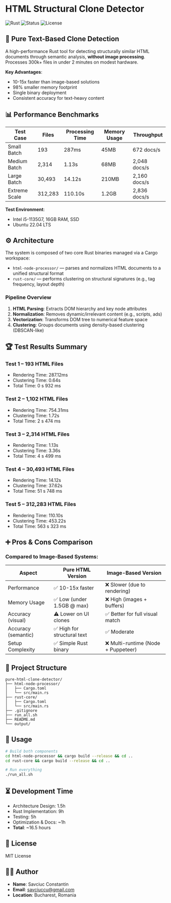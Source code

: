 # HTML Structural Clone Detector

![Rust](https://img.shields.io/badge/Rust-🦀-orange)
![Status](https://img.shields.io/badge/status-stable-brightgreen)
![License](https://img.shields.io/badge/license-MIT-blue)

## 🚀 Pure Text-Based Clone Detection
A high-performance Rust tool for detecting structurally similar HTML documents through semantic analysis, **without image processing**. Processes 300k+ files in under 2 minutes on modest hardware.

**Key Advantages**:
- 10-15x faster than image-based solutions
- 98% smaller memory footprint
- Single binary deployment
- Consistent accuracy for text-heavy content

## 📊 Performance Benchmarks

| Test Case       | Files   | Processing Time | Memory Usage | Throughput      |
|-----------------|---------|-----------------|--------------|-----------------|
| Small Batch     | 193     | 287ms           | 45MB         | 672 docs/s      |
| Medium Batch    | 2,314   | 1.13s           | 68MB         | 2,048 docs/s    |
| Large Batch     | 30,493  | 14.12s          | 210MB        | 2,160 docs/s    |
| Extreme Scale   | 312,283 | 110.10s         | 1.2GB        | 2,836 docs/s    |

**Test Environment**:  
- Intel i5-1135G7, 16GB RAM, SSD  
- Ubuntu 22.04 LTS

## ⚙️ Architecture

The system is composed of two core Rust binaries managed via a Cargo workspace:

- `html-node-processor/` — parses and normalizes HTML documents to a unified structural format
- `rust-core/` — performs clustering on structural signatures (e.g., tag frequency, layout depth)

### Pipeline Overview
1. **HTML Parsing**: Extracts DOM hierarchy and key node attributes
2. **Normalization**: Removes dynamic/irrelevant content (e.g., scripts, ads)
3. **Vectorization**: Transforms DOM tree to numerical feature space
4. **Clustering**: Groups documents using density-based clustering (DBSCAN-like)

## 🏆 Test Results Summary

### Test 1 – 193 HTML Files
- Rendering Time: 287.12ms
- Clustering Time: 0.64s
- Total Time: 0 s 932 ms

### Test 2 – 1,102 HTML Files
- Rendering Time: 754.31ms
- Clustering Time: 1.72s
- Total Time: 2 s 474 ms

### Test 3 – 2,314 HTML Files
- Rendering Time: 1.13s
- Clustering Time: 3.36s
- Total Time: 4 s 499 ms

### Test 4 – 30,493 HTML Files
- Rendering Time: 14.12s
- Clustering Time: 37.62s
- Total Time: 51 s 748 ms

### Test 5 – 312,283 HTML Files
- Rendering Time: 110.10s
- Clustering Time: 453.22s
- Total Time: 563 s 323 ms

## ➕ Pros & Cons Comparison

### Compared to Image-Based Systems:
| Aspect              | Pure HTML Version           | Image-Based Version         |
|---------------------|-----------------------------|-----------------------------|
| Performance         | ✅ 10-15x faster            | ❌ Slower (due to rendering) |
| Memory Usage        | ✅ Low (under 1.5GB @ max) | ❌ High (images + buffers)  |
| Accuracy (visual)   | ⚠️ Lower on UI clones    | ✅ Better for full visual match |
| Accuracy (semantic) | ✅ High for structural text | ✅ Moderate                 |
| Setup Complexity    | ✅ Simple Rust binary        | ❌ Multi-runtime (Node + Puppeteer) |

## 📂 Project Structure
```
pure-html-clone-detector/
├── html-node-processor/
│   ├── Cargo.toml
│   └── src/main.rs
├── rust-core/
│   ├── Cargo.toml
│   └── src/main.rs
├── .gitignore
├── run_all.sh
├── README.md
└── output/
```

## 🚀 Usage

```bash
# Build both components
cd html-node-processor && cargo build --release && cd ..
cd rust-core && cargo build --release && cd ..

# Run everything
./run_all.sh
```

## ⏳ Development Time
- Architecture Design: 1.5h
- Rust Implementation: 9h
- Testing: 5h
- Optimization & Docs: ~1h
- **Total**: ~16.5 hours

## 📝 License
MIT License

## 👨‍💼 Author
- **Name**: Savciuc Constantin  
- **Email**: savciuccu@gmail.com  
- **Location**: Bucharest, Romania

